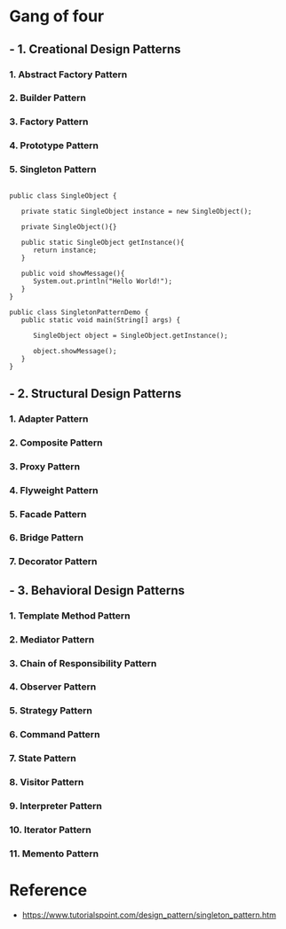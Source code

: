 # Gang of four

## - 1. Creational Design Patterns
### 1. Abstract Factory Pattern
### 2. Builder Pattern
### 3. Factory Pattern
### 4. Prototype Pattern
### 5. Singleton Pattern

<pre><code>
public class SingleObject {

   private static SingleObject instance = new SingleObject();
   
   private SingleObject(){}
   
   public static SingleObject getInstance(){
      return instance;
   }

   public void showMessage(){
      System.out.println("Hello World!");
   }
}

public class SingletonPatternDemo {
   public static void main(String[] args) {

      SingleObject object = SingleObject.getInstance();

      object.showMessage();
   }
}
</code></pre>

## - 2. Structural Design Patterns
### 1. Adapter Pattern
### 2. Composite Pattern
### 3. Proxy Pattern
### 4. Flyweight Pattern
### 5. Facade Pattern
### 6. Bridge Pattern
### 7. Decorator Pattern

## - 3. Behavioral Design Patterns
### 1. Template Method Pattern
### 2. Mediator Pattern
### 3. Chain of Responsibility Pattern
### 4. Observer Pattern
### 5. Strategy Pattern
### 6. Command Pattern
### 7. State Pattern
### 8. Visitor Pattern
### 9. Interpreter Pattern
### 10. Iterator Pattern
### 11. Memento Pattern

# Reference 
- https://www.tutorialspoint.com/design_pattern/singleton_pattern.htm
